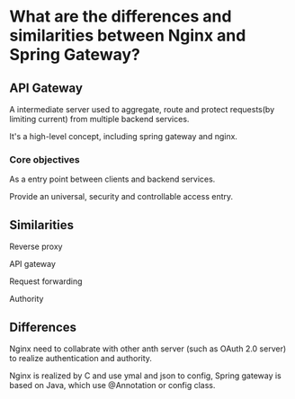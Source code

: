 # What are the differences and similarities between Nginx and Spring Gateway?

## API Gateway
A intermediate server used to aggregate, route and protect requests(by limiting current) from multiple backend services.

It's a high-level concept, including spring gateway and nginx.

### Core objectives
As a entry point between clients and backend services.

Provide an universal, security and controllable access entry.

## Similarities

Reverse proxy

API gateway

Request forwarding

Authority

## Differences

Nginx need to collabrate with other anth server (such as OAuth 2.0 server) to realize authentication and authority.

Nginx is realized by C and use ymal and json to config, Spring gateway is based on Java, which use @Annotation or config class.








